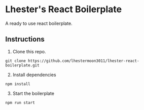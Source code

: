 # Lhester's React Boilerplate

A ready to use react boilerplate. 

## Instructions
1. Clone this repo.
```
git clone https://github.com/lhestermoon3011/lhester-react-boilerplate.git
```
2. Install dependencies
```
npm install
```
3. Start the boilerplate
```
npm run start
```
